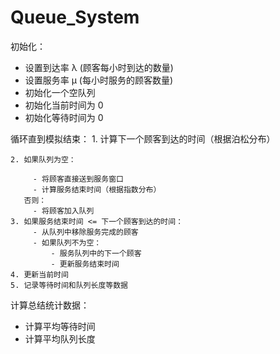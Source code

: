 # Queue_System
初始化：
- 设置到达率 λ (顾客每小时到达的数量)
- 设置服务率 μ (每小时服务的顾客数量)
- 初始化一个空队列
- 初始化当前时间为 0
- 初始化等待时间为 0

循环直到模拟结束：
    1. 计算下一个顾客到达的时间（根据泊松分布）
    
    2. 如果队列为空：
    
         - 将顾客直接送到服务窗口
         - 计算服务结束时间（根据指数分布）
       否则：
         - 将顾客加入队列
    3. 如果服务结束时间 <= 下一个顾客到达的时间：
         - 从队列中移除服务完成的顾客
         - 如果队列不为空：
             - 服务队列中的下一个顾客
             - 更新服务结束时间
    4. 更新当前时间
    5. 记录等待时间和队列长度等数据

计算总结统计数据：
- 计算平均等待时间
- 计算平均队列长度
